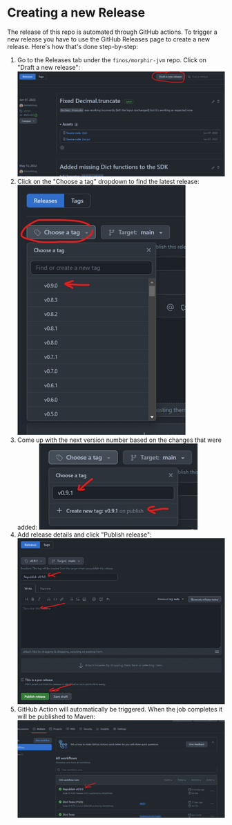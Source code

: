 # Creating a new Release

The release of this repo is automated through GitHub actions. To trigger a new release you have to use the GitHub Releases page to create a new release. Here's how that's done step-by-step:

1. Go to the Releases tab under the `finos/morphir-jvm` repo. Click on "Draft a new release": ![screenshot1](assets/release-step-1.jpg)
2. Click on the "Choose a tag" dropdown to find the latest release: ![screenshot2](assets/release-step-2.jpg)
3. Come up with the next version number based on the changes that were added: ![screenshot3](assets/release-step-3.jpg)
4. Add release details and click "Publish release": ![screenshot4](assets/release-step-4.jpg)
5. GitHub Action will automatically be triggered. When the job completes it will be published to Maven: ![screenshot5](assets/release-step-5.jpg)
